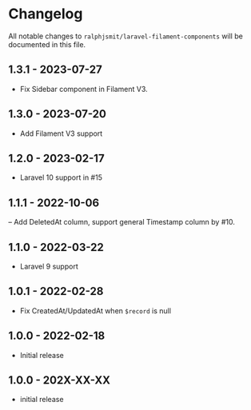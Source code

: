 # Changelog

All notable changes to `ralphjsmit/laravel-filament-components` will be documented in this file.

## 1.3.1 - 2023-07-27

- Fix Sidebar component in Filament V3.

## 1.3.0 - 2023-07-20

- Add Filament V3 support

## 1.2.0 - 2023-02-17

- Laravel 10 support in #15

## 1.1.1 - 2022-10-06

– Add DeletedAt column, support general Timestamp column by #10.

## 1.1.0 - 2022-03-22

- Laravel 9 support

## 1.0.1 - 2022-02-28

- Fix CreatedAt/UpdatedAt when `$record` is null

## 1.0.0 - 2022-02-18

- Initial release

## 1.0.0 - 202X-XX-XX

- initial release
